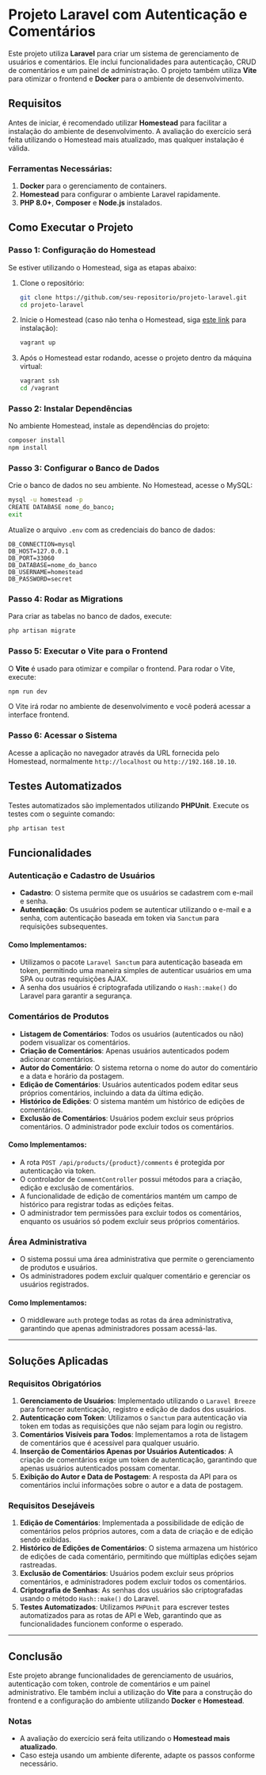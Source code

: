 
# Projeto Laravel com Autenticação e Comentários

Este projeto utiliza **Laravel** para criar um sistema de gerenciamento de usuários e comentários. Ele inclui funcionalidades para autenticação, CRUD de comentários e um painel de administração. O projeto também utiliza **Vite** para otimizar o frontend e **Docker** para o ambiente de desenvolvimento.

## Requisitos

Antes de iniciar, é recomendado utilizar **Homestead** para facilitar a instalação do ambiente de desenvolvimento. A avaliação do exercício será feita utilizando o Homestead mais atualizado, mas qualquer instalação é válida.

### Ferramentas Necessárias:

1. **Docker** para o gerenciamento de containers.
2. **Homestead** para configurar o ambiente Laravel rapidamente.
3. **PHP 8.0+**, **Composer** e **Node.js** instalados.

## Como Executar o Projeto

### Passo 1: Configuração do Homestead

Se estiver utilizando o Homestead, siga as etapas abaixo:

1. Clone o repositório:
    ```bash
    git clone https://github.com/seu-repositorio/projeto-laravel.git
    cd projeto-laravel
    ```

2. Inicie o Homestead (caso não tenha o Homestead, siga [este link](https://laravel.com/docs/8.x/homestead) para instalação):
    ```bash
    vagrant up
    ```

3. Após o Homestead estar rodando, acesse o projeto dentro da máquina virtual:
    ```bash
    vagrant ssh
    cd /vagrant
    ```

### Passo 2: Instalar Dependências

No ambiente Homestead, instale as dependências do projeto:

```bash
composer install
npm install
```

### Passo 3: Configurar o Banco de Dados

Crie o banco de dados no seu ambiente. No Homestead, acesse o MySQL:

```bash
mysql -u homestead -p
CREATE DATABASE nome_do_banco;
exit
```

Atualize o arquivo `.env` com as credenciais do banco de dados:

```
DB_CONNECTION=mysql
DB_HOST=127.0.0.1
DB_PORT=33060
DB_DATABASE=nome_do_banco
DB_USERNAME=homestead
DB_PASSWORD=secret
```

### Passo 4: Rodar as Migrations

Para criar as tabelas no banco de dados, execute:

```bash
php artisan migrate
```

### Passo 5: Executar o Vite para o Frontend

O **Vite** é usado para otimizar e compilar o frontend. Para rodar o Vite, execute:

```bash
npm run dev
```

O Vite irá rodar no ambiente de desenvolvimento e você poderá acessar a interface frontend.

### Passo 6: Acessar o Sistema

Acesse a aplicação no navegador através da URL fornecida pelo Homestead, normalmente `http://localhost` ou `http://192.168.10.10`.

## Testes Automatizados

Testes automatizados são implementados utilizando **PHPUnit**. Execute os testes com o seguinte comando:

```bash
php artisan test
```

## Funcionalidades

### Autenticação e Cadastro de Usuários

- **Cadastro**: O sistema permite que os usuários se cadastrem com e-mail e senha.
- **Autenticação**: Os usuários podem se autenticar utilizando o e-mail e a senha, com autenticação baseada em token via `Sanctum` para requisições subsequentes.

#### Como Implementamos:
- Utilizamos o pacote `Laravel Sanctum` para autenticação baseada em token, permitindo uma maneira simples de autenticar usuários em uma SPA ou outras requisições AJAX.
- A senha dos usuários é criptografada utilizando o `Hash::make()` do Laravel para garantir a segurança.

### Comentários de Produtos

- **Listagem de Comentários**: Todos os usuários (autenticados ou não) podem visualizar os comentários.
- **Criação de Comentários**: Apenas usuários autenticados podem adicionar comentários.
- **Autor do Comentário**: O sistema retorna o nome do autor do comentário e a data e horário da postagem.
- **Edição de Comentários**: Usuários autenticados podem editar seus próprios comentários, incluindo a data da última edição.
- **Histórico de Edições**: O sistema mantém um histórico de edições de comentários.
- **Exclusão de Comentários**: Usuários podem excluir seus próprios comentários. O administrador pode excluir todos os comentários.

#### Como Implementamos:
- A rota `POST /api/products/{product}/comments` é protegida por autenticação via token.
- O controlador de `CommentController` possui métodos para a criação, edição e exclusão de comentários.
- A funcionalidade de edição de comentários mantém um campo de histórico para registrar todas as edições feitas.
- O administrador tem permissões para excluir todos os comentários, enquanto os usuários só podem excluir seus próprios comentários.

### Área Administrativa

- O sistema possui uma área administrativa que permite o gerenciamento de produtos e usuários.
- Os administradores podem excluir qualquer comentário e gerenciar os usuários registrados.

#### Como Implementamos:
- O middleware `auth` protege todas as rotas da área administrativa, garantindo que apenas administradores possam acessá-las.

---

## Soluções Aplicadas

### Requisitos Obrigatórios

1. **Gerenciamento de Usuários**: Implementado utilizando o `Laravel Breeze` para fornecer autenticação, registro e edição de dados dos usuários.
2. **Autenticação com Token**: Utilizamos o `Sanctum` para autenticação via token em todas as requisições que não sejam para login ou registro.
3. **Comentários Visíveis para Todos**: Implementamos a rota de listagem de comentários que é acessível para qualquer usuário.
4. **Inserção de Comentários Apenas por Usuários Autenticados**: A criação de comentários exige um token de autenticação, garantindo que apenas usuários autenticados possam comentar.
5. **Exibição do Autor e Data de Postagem**: A resposta da API para os comentários inclui informações sobre o autor e a data de postagem.

### Requisitos Desejáveis

1. **Edição de Comentários**: Implementada a possibilidade de edição de comentários pelos próprios autores, com a data de criação e de edição sendo exibidas.
2. **Histórico de Edições de Comentários**: O sistema armazena um histórico de edições de cada comentário, permitindo que múltiplas edições sejam rastreadas.
3. **Exclusão de Comentários**: Usuários podem excluir seus próprios comentários, e administradores podem excluir todos os comentários.
4. **Criptografia de Senhas**: As senhas dos usuários são criptografadas usando o método `Hash::make()` do Laravel.
5. **Testes Automatizados**: Utilizamos `PHPUnit` para escrever testes automatizados para as rotas de API e Web, garantindo que as funcionalidades funcionem conforme o esperado.

---

## Conclusão

Este projeto abrange funcionalidades de gerenciamento de usuários, autenticação com token, controle de comentários e um painel administrativo. Ele também inclui a utilização do **Vite** para a construção do frontend e a configuração do ambiente utilizando **Docker** e **Homestead**.

### Notas

- A avaliação do exercício será feita utilizando o **Homestead mais atualizado**.
- Caso esteja usando um ambiente diferente, adapte os passos conforme necessário.

